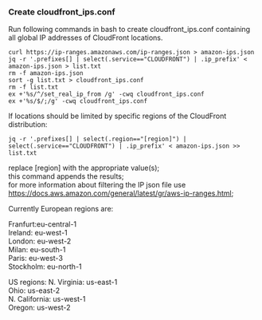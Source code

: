### Create cloudfront_ips.conf
Run following commands in bash to create cloudfront_ips.conf containing all global
IP addresses of CloudFront locations.
```
curl https://ip-ranges.amazonaws.com/ip-ranges.json > amazon-ips.json
jq -r '.prefixes[] | select(.service=="CLOUDFRONT") | .ip_prefix' < amazon-ips.json > list.txt
rm -f amazon-ips.json
sort -g list.txt > cloudfront_ips.conf
rm -f list.txt
ex +'%s/^/set_real_ip_from /g' -cwq cloudfront_ips.conf
ex +'%s/$/;/g' -cwq cloudfront_ips.conf
```

If locations should be limited by specific regions of the CloudFront distribution:
```
jq -r '.prefixes[] | select(.region=="[region]") | select(.service=="CLOUDFRONT") | .ip_prefix' < amazon-ips.json >> list.txt
```
replace [region] with the appropriate value(s);     
this command appends the results;   
for more information about filtering the IP json file use https://docs.aws.amazon.com/general/latest/gr/aws-ip-ranges.html;

Currently European regions are:

Franfurt:eu-central-1 	
Ireland: eu-west-1 	
London: eu-west-2 	
Milan: eu-south-1 	
Paris: eu-west-3 	
Stockholm: eu-north-1

US regions:
N. Virginia: us-east-1 	
Ohio: us-east-2 	
N. California: us-west-1 	
Oregon: us-west-2
